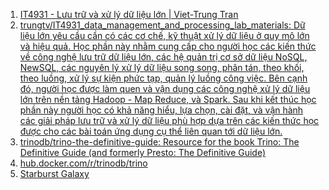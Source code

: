 1. [IT4931 - Lưu trữ và xử lý dữ liệu lớn | Viet-Trung Tran](https://datalab.vn/articles/2020-03/it4931-luu-tru-va-xu-ly-du-lieu-lon)
2. [trungtv/IT4931_data_management_and_processing_lab_materials: Dữ liệu lớn yêu cầu cần có các cơ chế, kỹ thuật xử lý dữ liệu ở quy mô lớn và hiệu quả. Học phần này nhằm cung cấp cho người học các kiến thức về công nghệ lưu trữ dữ liệu lớn, các hệ quản trị cơ sở dữ liệu NoSQL, NewSQL, các nguyên lý xử lý dữ liệu song song, phân tán, theo khối, theo luồng, xử lý sự kiện phức tạp, quản lý luồng công việc. Bên cạnh đó, người học được làm quen và vận dụng các công nghệ xử lý dữ liệu lớn trên nền tảng Hadoop - Map Reduce, và Spark. Sau khi kết thúc học phần này người học có khả năng hiểu, lựa chọn, cài đặt, và vận hành các giải pháp lưu trữ và xử lý dữ liệu phù hợp dựa trên các kiến thức học được cho các bài toán ứng dụng cụ thể liên quan tới dữ liệu lớn.](https://github.com/trungtv/IT4931_data_management_and_processing_lab_materials)
3. [trinodb/trino-the-definitive-guide: Resource for the book Trino: The Definitive Guide (and formerly Presto: The Definitive Guide)](https://github.com/trinodb/trino-the-definitive-guide?tab=readme-ov-file)
4. [hub.docker.com/r/trinodb/trino](https://hub.docker.com/r/trinodb/trino)
5. [Starburst Galaxy](https://doanngoccuong.galaxy.starburst.io/home)